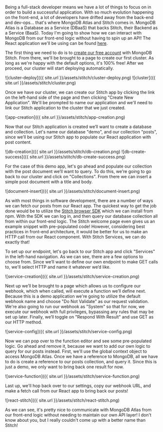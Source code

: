 Being a full-stack developer means we have a lot of things to focus on in order to build a successful application. With so much evolution happening on the front-end, a lot of developers have drifted away from the back-end and dev-ops... that's where MongoDB Atlas and Stitch comes in. MongoDB Atlas is a Database as a Service (DBaaS) that backs Stitch, their Backend as a Service (BaaS). Today I'm going to show how we can interact with MongoDB from our front-end logic without having to spin up an API! The React application we'll be using can be found [here](https://github.com/AimeeKnight/React-Stitch).

The first thing we need to do is to [create our free account](https://www.mongodb.com/cloud/stitch) with MongoDB Stitch. From there, we'll be brought to a page to create our first cluster. As long as we're happy with the default options, it's 100% free! After we proceed, our cluster will start deploying automatically.

![cluster-deploy]({{ site.url }}/assets/stitch/cluster-deploy.png)
![cluster]({{ site.url }}/assets/stitch/cluster.png)

Once we have our cluster, we can create our Stitch app by clicking the link on the left-hand side of the page and then clicking "Create New Application". We'll be prompted to name our application and we'll need to link our Stitch application to the cluster that we just created.

![app-creation]({{ site.url }}/assets/stitch/app-creation.png)

Now that our Stitch application is created we’ll want to create a database and collection. Let's name our database "demo", and our collection "posts", since we’ll be using our Stitch app to populate our React application with post content.

![db-creation]({{ site.url }}/assets/stitch/db-creation.png)
![db-create-success]({{ site.url }}/assets/stitch/db-create-success.png)

For the case of this demo app, let's go ahead and populate our collection with the post document we’ll want to query. To do this, we're going to go back to our cluster and click on "Collections". From there we can insert a simple post document with a title and body.

![document-insert]({{ site.url }}/assets/stitch/document-insert.png)

As with most things in software development, there are a number of ways we can fetch our posts from our React app. The quickest way to get the job done would be to utilize the [Stitch browser SDK](https://www.npmjs.com/package/mongodb-stitch-browser-sdk) which we can install from npm. With the SDK we can log in, and then query our database collection all from within our front-end logic. The Stitch welcome page even gives us an example snippet with pre-populated code! However, considering best practices in front-end architecture, it would be better for us to make an HTTP call from our React component. With Stitch Services, we can do exactly that!

To set up our endpoint, let's go back to our Stitch app and click "Services" in the left-hand navigation. As we can see, there are a few options to choose from. Since we’ll want to define our own endpoint to make GET calls to, we'll select HTTP and name it whatever we’d like.

![service-creation]({{ site.url }}/assets/stitch/service-creation.png)

Next up we’ll be brought to a page which allows us to configure our webhook, which when called, will execute a function we’ll define next. Because this is a demo application we're going to utilize the default webhook name and choose "Do Not Validate" as our request validation. We're also going to run our webhook as "System" so that for now, we execute our webhook with full privileges, bypassing any rules that may be set up later. Finally, we’ll toggle on "Respond With Result" and use GET as our HTTP method.

![service-config]({{ site.url }}/assets/stitch/service-config.png)

Now we can pop over to the function editor and see some pre-populated logic. Go ahead and remove it, because we want to add our own logic to query for our posts instead. First, we'll use the global context object to access MongoDB Atlas. Once we have a reference to MongoDB, all we have to do is create a reference to our posts collection, and query it. Since this is just a demo, we only want to bring back one result for now.

![service-function]({{ site.url }}/assets/stitch/service-function.png)

Last up, we'll hop back over to our settings, copy our webhook URL, and make a fetch call from our React app to bring back our posts!

![react-stitch]({{ site.url }}/assets/stitch/react-stitch.png)

As we can see, it's pretty nice to communicate with MongoDB Atlas from our front-end logic without needing to maintain our own API layer! I don't know about you, but I really couldn't come up with a better name than Stitch!
